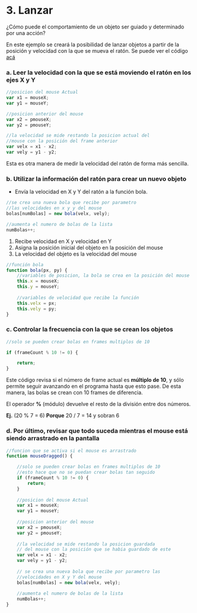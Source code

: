 # 3. Lanzar

  
¿Cómo puede el comportamiento de un objeto ser guiado y determinado por una acción?

En este ejemplo se creará la posibilidad de lanzar objetos a partir de la posición y velocidad con la que se mueva el ratón. Se puede ver el código [acá](http://alpha.editor.p5js.org/laurajunco/sketches/Skjpy50AW)

### a.  Leer la velocidad con la que se está moviendo el ratón en los ejes X y Y

```javascript
//posicion del mouse Actual
var x1 = mouseX;
var y1 = mouseY;

//posicion anterior del mouse
var x2 = pmouseX;
var y2 = pmouseY;

//la velocidad se mide restando la posicion actual del
//mouse con la posición del frame anterior
var velx = x1 - x2;
var vely = y1 - y2;
```

Esta es otra manera de medir la velocidad del ratón de forma más sencilla.

### **b. Utilizar la información del ratón para crear un nuevo objeto**

* Envía la velocidad en X y Y del ratón a la función bola.

```javascript
//se crea una nueva bola que recibe por parametro 
//las velocidades en x y y del mouse
bolas[numBolas] = new bola(velx, vely); 

//aumenta el numero de bolas de la lista
numBolas++;
```

1. Recibe velocidad en X y velocidad en Y
2. Asigna la posición inicial del objeto en la posición del mouse
3. La velocidad del objeto es la velocidad del mouse

```javascript
//función bola
function bola(px, py) {
    //variables de posicion, la bola se crea en la posición del mouse
    this.x = mouseX;
    this.y = mouseY;
    
    //variables de velocidad que recibe la función
    this.velx = px;
    this.vely = py;
}
```

### **c. Controlar la frecuencia con la que se crean los objetos**

```javascript
//solo se pueden crear bolas en frames multiplos de 10
if (frameCount % 10 != 0) {
    return;
}
```

  
Este código revisa si el número de frame actual es **múltiplo de 10**, y sólo permite seguir avanzando en el programa hasta que esto pase. De esta manera, las bolas se crean con 10 frames de diferencia.

El operador **%** \(módulo\) devuelve el resto de la división entre dos números.

**Ej.** \(20 % 7 = 6\)  **Porque**  20 / 7 = 14 y sobran 6

### **d.**  Por último, revisar que todo suceda mientras el mouse está siendo arrastrado en la pantalla

```javascript
//funcion que se activa si el mouse es arrastrado
function mouseDragged() {

    //solo se pueden crear bolas en frames multiplos de 10
    //esto hace que no se puedan crear bolas tan seguido
    if (frameCount % 10 != 0) {
        return;
    }
    
    //posicion del mouse Actual
    var x1 = mouseX;
    var y1 = mouseY;
    
    //posicion anterior del mouse
    var x2 = pmouseX;
    var y2 = pmouseY;
    
    //la velocidad se mide restando la posicion guardada 
    // del mouse con la posición que se habia guardado de este
    var velx = x1 - x2;
    var vely = y1 - y2;
    
    // se crea una nueva bola que recibe por parametro las  
    //velocidades en X y Y del mouse
    bolas[numBolas] = new bola(velx, vely);
    
    //aumenta el numero de bolas de la lista
    numBolas++;
}
```

